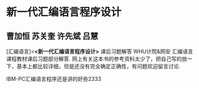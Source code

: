 # 新一代汇编语言程序设计
## 曹加恒 苏关奎 许先斌 吕慧
[汇编语言]&lt;**<新一代汇编语言程序设计>** 课后习题解答
WHU计院&网安 汇编语言课程教材课后习题部分解答.
网上有关这本书的参考资料太少了，把自己写的放一下，基本上都比较详细，但是还没有完全确定正确性，有问题欢迎留言讨论.

IBM-PC汇编语言程序还是讲的好些2333
